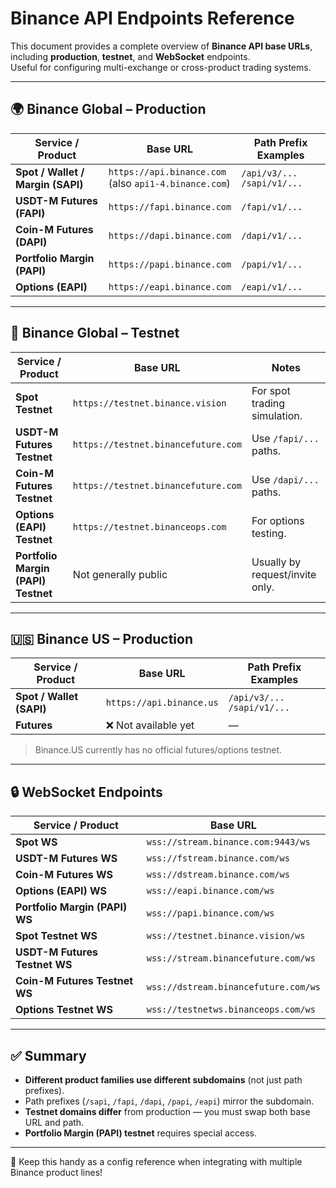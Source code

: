 # Binance API Endpoints Reference

This document provides a complete overview of **Binance API base URLs**, including **production**, **testnet**, and **WebSocket** endpoints.  
Useful for configuring multi-exchange or cross-product trading systems.

---

## 🌍 Binance Global – Production

| Service / Product                 | Base URL                                                   | Path Prefix Examples              |
| --------------------------------- | ---------------------------------------------------------- | --------------------------------- |
| **Spot / Wallet / Margin (SAPI)** | `https://api.binance.com` <br> (also `api1-4.binance.com`) | `/api/v3/...` <br> `/sapi/v1/...` |
| **USDT-M Futures (FAPI)**         | `https://fapi.binance.com`                                 | `/fapi/v1/...`                    |
| **Coin-M Futures (DAPI)**         | `https://dapi.binance.com`                                 | `/dapi/v1/...`                    |
| **Portfolio Margin (PAPI)**       | `https://papi.binance.com`                                 | `/papi/v1/...`                    |
| **Options (EAPI)**                | `https://eapi.binance.com`                                 | `/eapi/v1/...`                    |

---

## 🧪 Binance Global – Testnet

| Service / Product                   | Base URL                            | Notes                           |
| ----------------------------------- | ----------------------------------- | ------------------------------- |
| **Spot Testnet**                    | `https://testnet.binance.vision`    | For spot trading simulation.    |
| **USDT-M Futures Testnet**          | `https://testnet.binancefuture.com` | Use `/fapi/...` paths.          |
| **Coin-M Futures Testnet**          | `https://testnet.binancefuture.com` | Use `/dapi/...` paths.          |
| **Options (EAPI) Testnet**          | `https://testnet.binanceops.com`    | For options testing.            |
| **Portfolio Margin (PAPI) Testnet** | Not generally public                | Usually by request/invite only. |

---

## 🇺🇸 Binance US – Production

| Service / Product        | Base URL                 | Path Prefix Examples              |
| ------------------------ | ------------------------ | --------------------------------- |
| **Spot / Wallet (SAPI)** | `https://api.binance.us` | `/api/v3/...` <br> `/sapi/v1/...` |
| **Futures**              | ❌ Not available yet     | —                                 |

> Binance.US currently has no official futures/options testnet.

---

## 🔒 WebSocket Endpoints

| Service / Product              | Base URL                             |
| ------------------------------ | ------------------------------------ |
| **Spot WS**                    | `wss://stream.binance.com:9443/ws`   |
| **USDT-M Futures WS**          | `wss://fstream.binance.com/ws`       |
| **Coin-M Futures WS**          | `wss://dstream.binance.com/ws`       |
| **Options (EAPI) WS**          | `wss://eapi.binance.com/ws`          |
| **Portfolio Margin (PAPI) WS** | `wss://papi.binance.com/ws`          |
| **Spot Testnet WS**            | `wss://testnet.binance.vision/ws`    |
| **USDT-M Futures Testnet WS**  | `wss://stream.binancefuture.com/ws`  |
| **Coin-M Futures Testnet WS**  | `wss://dstream.binancefuture.com/ws` |
| **Options Testnet WS**         | `wss://testnetws.binanceops.com/ws`  |

---

## ✅ Summary

- **Different product families use different subdomains** (not just path prefixes).
- Path prefixes (`/sapi`, `/fapi`, `/dapi`, `/papi`, `/eapi`) mirror the subdomain.
- **Testnet domains differ** from production — you must swap both base URL and path.
- **Portfolio Margin (PAPI) testnet** requires special access.

---

📌 Keep this handy as a config reference when integrating with multiple Binance product lines!
